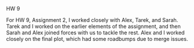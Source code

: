 HW 9

For HW 9, Assignment 2, I worked closely with Alex, Tarek, and Sarah. Tarek and I worked on the earlier elements of the assignment, and then Sarah and Alex joined forces with us to tackle the rest. Alex and I worked closely on the final plot, which had some roadbumps due to merge issues. 
